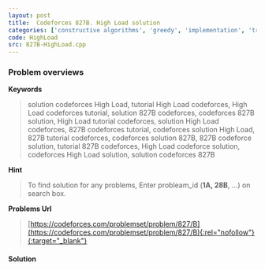 ```yaml
---
layout: post
title:  Codeforces 827B. High Load solution
categories: ['constructive algorithms', 'greedy', 'implementation', 'trees']
code: HighLoad
src: 827B-HighLoad.cpp
---
```

### **Problem overviews**

**Keywords**
> solution codeforces High Load, tutorial High Load codeforces, High Load codeforces tutorial, solution 827B codeforces, codeforces 827B solution, High Load tutorial codeforces, solution High Load codeforces, 827B codeforces tutorial, codeforces solution High Load, 827B tutorial codeforces, codeforces solution 827B, 827B codeforce solution, tutorial 827B codeforces, High Load codeforce solution, codeforces High Load solution, solution codeforces 827B

**Hint**
> To find solution for any problems, Enter probleam_id (**1A, 28B**, ...) on search box. 

**Problems Url**
> [https://codeforces.com/problemset/problem/827/B](https://codeforces.com/problemset/problem/827/B){:rel="nofollow"}{:target="_blank"}

#### **Solution**



